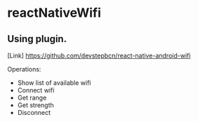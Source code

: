 # reactNativeWifi
## Using plugin. 
[Link] https://github.com/devstepbcn/react-native-android-wifi

Operations:

- Show list of available wifi
- Connect wifi
- Get range
- Get strength
- Disconnect
